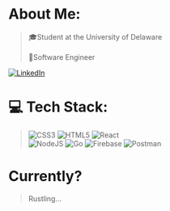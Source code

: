 # About Me:
> 🎓Student at the University of Delaware<br>
> <br>👷Software Engineer

[![LinkedIn](https://img.shields.io/badge/LinkedIn-%230077B5.svg?logo=linkedin&logoColor=white)](https://linkedin.com/in/https://www.linkedin.com/in/ethan-orevillo) 

# 💻 Tech Stack:
> ![CSS3](https://img.shields.io/badge/css3-%231572B6.svg?style=for-the-badge&logo=css3&logoColor=white) 
> ![HTML5](https://img.shields.io/badge/html5-%23E34F26.svg?style=for-the-badge&logo=html5&logoColor=white) 
> ![React](https://img.shields.io/badge/react-%2320232a.svg?style=for-the-badge&logo=react&logoColor=%2361DAFB) 	
> ![NodeJS](https://img.shields.io/badge/node.js-6DA55F?style=for-the-badge&logo=node.js&logoColor=white) 
> ![Go](https://img.shields.io/badge/go-%2300ADD8.svg?style=for-the-badge&logo=go&logoColor=white) 
> ![Firebase](https://img.shields.io/badge/firebase-%23039BE5.svg?style=for-the-badge&logo=firebase) 
> ![Postman](https://img.shields.io/badge/Postman-FF6C37?style=for-the-badge&logo=postman&logoColor=white)


# Currently?
> Rustling...
